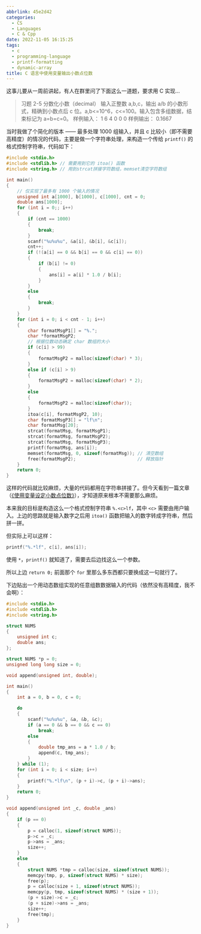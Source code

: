 ```yaml
---
abbrlink: 45e2d42
categories:
  - CS
  - Languages
  - C & Cpp
date: 2022-11-05 16:15:25
tags:
  - c
  - programming-language
  - printf-formatting
  - dynamic-array
title: C 语言中使用变量输出小数点位数
---
```


这事儿要从一周前讲起，有人在群里问了下面这么一道题，要求用 C 实现...

<!--more-->

> 习题 2-5 分数化小数（decimal）
> 输入正整数 a,b,c，输出 a/b 的小数形式，精确到小数点后 c 位。a,b<=10^6，c<=100。输入包含多组数据，结束标记为 a=b=c=0。
> 样例输入：
> 1 6 4
> 0 0 0
> 样例输出：
> 0.1667

当时我做了个简化的版本 —— 最多处理 1000 组输入，并且 c 比较小（即不需要高精度）的情况的代码，主要是做一个字符串处理，来构造一个传给 `printf()` 的格式控制字符串，代码如下：

```c
#include <stdio.h>
#include <stdlib.h> // 需要用到它的 itoa() 函数
#include <string.h> // 用到strcat拼接字符数组，memset清空字符数组

int main()
{
    // 仅实现了最多有 1000 个输入的情况
    unsigned int a[1000], b[1000], c[1000], cnt = 0;
    double ans[1000];
    for (int i = 0;; i++)
    {
        if (cnt == 1000)
        {
            break;
        }
        scanf("%u%u%u", &a[i], &b[i], &c[i]);
        cnt++;
        if (!(a[i] == 0 && b[i] == 0 && c[i] == 0))
        {
            if (b[i] != 0)
            {
                ans[i] = a[i] * 1.0 / b[i];
            }
        }
        else
        {
            break;
        }
    }
    for (int i = 0; i < cnt - 1; i++)
    {
        char formatMsgP1[] = "%.";
        char *formatMsgP2;
        // 根据位数动态确定 char 数组的大小
        if (c[i] > 99)
        {
            formatMsgP2 = malloc(sizeof(char) * 3);
        }
        else if (c[i] > 9)
        {
            formatMsgP2 = malloc(sizeof(char) * 2);
        }
        else
        {
            formatMsgP2 = malloc(sizeof(char));
        }
        itoa(c[i], formatMsgP2, 10);
        char formatMsgP3[] = "lf\n";
        char formatMsg[20];
        strcat(formatMsg, formatMsgP1);
        strcat(formatMsg, formatMsgP2);
        strcat(formatMsg, formatMsgP3);
        printf(formatMsg, ans[i]);
        memset(formatMsg, 0, sizeof(formatMsg)); // 清空数组
        free(formatMsgP2);                       // 释放指针
    }
    return 0;
}
```

这样的代码就比较麻烦，大量的代码都用在字符串拼接了。但今天看到一篇文章（[《使用变量设定小数点位数》](https://mxte.cc/90.html)），才知道原来根本不需要那么麻烦。

本来我的目标是构造这么一个格式控制字符串 `%.<c>lf`，其中 `<c>` 需要由用户输入。上边的思路就是输入数字之后用 `itoa()` 函数把输入的数字转成字符串，然后拼一拼。

但实际上可以这样：

```c
printf("%.*lf", c[i], ans[i]);
```

使用 `*`，`printf()` 就知道了，需要去后边找这么一个参数。

所以上边 `return 0;` 前面那个 `for` 里那么多东西都只要换成这一句就行了。

下边贴出一个用动态数组实现的任意组数数据输入的代码（依然没有高精度，我不会啊）：

```c
#include <stdio.h>
#include <stdlib.h>
#include <string.h>

struct NUMS
{
    unsigned int c;
    double ans;
};

struct NUMS *p = 0;
unsigned long long size = 0;

void append(unsigned int, double);

int main()
{
    int a = 0, b = 0, c = 0;

    do
    {
        scanf("%u%u%u", &a, &b, &c);
        if (a == 0 && b == 0 && c == 0)
            break;
        else
        {
            double tmp_ans = a * 1.0 / b;
            append(c, tmp_ans);
        }
    } while (1);
    for (int i = 0; i < size; i++)
    {
        printf("%.*lf\n", (p + i)->c, (p + i)->ans);
    }
    return 0;
}

void append(unsigned int _c, double _ans)
{
    if (p == 0)
    {
        p = calloc(1, sizeof(struct NUMS));
        p->c = _c;
        p->ans = _ans;
        size++;
    }
    else
    {
        struct NUMS *tmp = calloc(size, sizeof(struct NUMS));
        memcpy(tmp, p, sizeof(struct NUMS) * size);
        free(p);
        p = calloc(size + 1, sizeof(struct NUMS));
        memcpy(p, tmp, sizeof(struct NUMS) * (size + 1));
        (p + size)->c = _c;
        (p + size)->ans = _ans;
        size++;
        free(tmp);
    }
}
```
